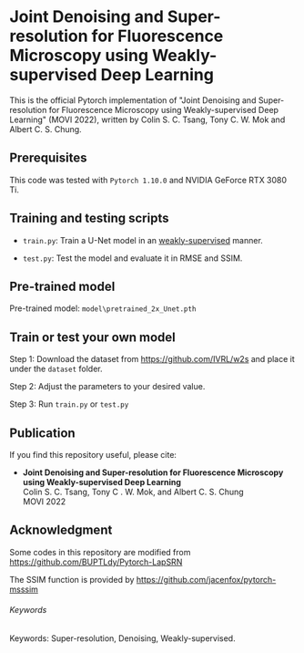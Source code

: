 # Joint Denoising and Super-resolution for Fluorescence Microscopy using Weakly-supervised Deep Learning
This is the official Pytorch implementation of "Joint Denoising and Super-resolution for Fluorescence Microscopy using Weakly-supervised Deep Learning" (MOVI 2022), written by Colin S. C. Tsang, Tony C. W. Mok and Albert C. S. Chung.

## Prerequisites
This code was tested with `Pytorch 1.10.0` and NVIDIA GeForce RTX 3080 Ti.

## Training and testing scripts
- `train.py`: Train a U-Net model in an <u>weakly-supervised</u> manner.

- `test.py`: Test the model and evaluate it in RMSE and SSIM. 

## Pre-trained model 
Pre-trained model: `model\pretrained_2x_Unet.pth`

## Train or test your own model
Step 1: Download the dataset from https://github.com/IVRL/w2s and place it under the `dataset` folder.

Step 2: Adjust the parameters to your desired value. 

Step 3: Run `train.py` or `test.py`

## Publication
If you find this repository useful, please cite:
- **Joint Denoising and Super-resolution for Fluorescence Microscopy using Weakly-supervised Deep Learning**  
Colin S. C. Tsang, Tony C . W. Mok, and Albert C. S. Chung  
MOVI 2022


## Acknowledgment
Some codes in this repository are modified from https://github.com/BUPTLdy/Pytorch-LapSRN

The SSIM function is provided by https://github.com/jacenfox/pytorch-msssim

###### Keywords
Keywords: Super-resolution, Denoising, Weakly-supervised.

